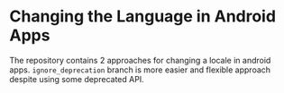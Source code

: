 # Changing the Language in Android Apps

The repository contains 2 approaches for changing a locale in android apps.
`ignore_deprecation` branch is more easier and flexible approach despite using some deprecated API.



